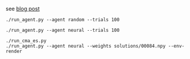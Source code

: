 see [blog post](http://matpalm.com)

```
./run_agent.py --agent random --trials 100
```

```
./run_agent.py --agent neural --trials 100
```

```
./run_cma_es.py
./run_agent.py --agent neural --weights solutions/00084.npy --env-render
```